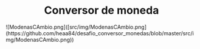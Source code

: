 <h1 align="center"> Conversor de moneda </h1>
![ModenasCAmbio.png]([src/img/ModenasCAmbio.png](https://github.com/heaa84/desafio_conversor_monedas/blob/master/src/img/ModenasCAmbio.png))
